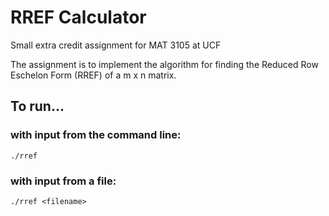 # RREF Calculator

Small extra credit assignment for MAT 3105 at UCF

The assignment is to implement the algorithm for finding
the Reduced Row Eschelon Form (RREF) of a m x n matrix.

## To run...

### with input from the command line:

	./rref


### with input from a file:

	./rref <filename>


